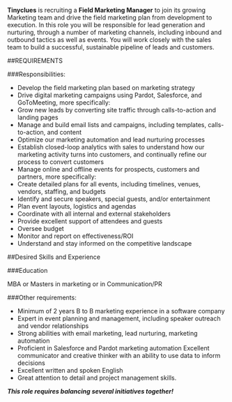 **Tinyclues** is recruiting a <b>Field Marketing Manager</b> to join its growing Marketing team and drive the field marketing plan from development to execution. In this role you will be responsible for lead generation and nurturing, through a number of marketing channels, including inbound and outbound tactics as well as events. You will work closely with the sales team to build a successful, sustainable pipeline of leads and customers.

##REQUIREMENTS

###Responsibilities: 

- Develop the field marketing plan based on marketing strategy
- Drive digital marketing campaigns using Pardot, Salesforce, and GoToMeeting, more specifically:
- Grow new leads by converting site traffic through calls-to-action and landing pages
- Manage and build email lists and campaigns, including templates, calls-to-action, and content
- Optimize our marketing automation and lead nurturing processes
- Establish closed-loop analytics with sales to understand how our marketing activity turns into customers, and continually refine our process to convert customers
- Manage online and offline events for prospects, customers and partners, more specifically:
- Create detailed plans for all events, including timelines, venues, vendors, staffing, and budgets
- Identify and secure speakers, special guests, and/or entertainment 
- Plan event layouts, logistics and agendas
- Coordinate with all internal and external stakeholders
- Provide excellent support of attendees and guests 
- Oversee budget
- Monitor and report on effectiveness/ROI
- Understand and stay informed on the competitive landscape

##Desired Skills and Experience

###Education

MBA or Masters in marketing or in Communication/PR

###Other requirements:

- Minimum of 2 years B to B marketing experience in a software company
- Expert in event planning and management, including speaker outreach and vendor relationships
- Strong abilities with email marketing, lead nurturing, marketing automation
- Proficient in Salesforce and Pardot marketing automation
Excellent communicator and creative thinker with an ability to use data to inform decisions
- Excellent written and spoken English
- Great attention to detail and project management skills. 

**_This role requires balancing several initiatives together!_**